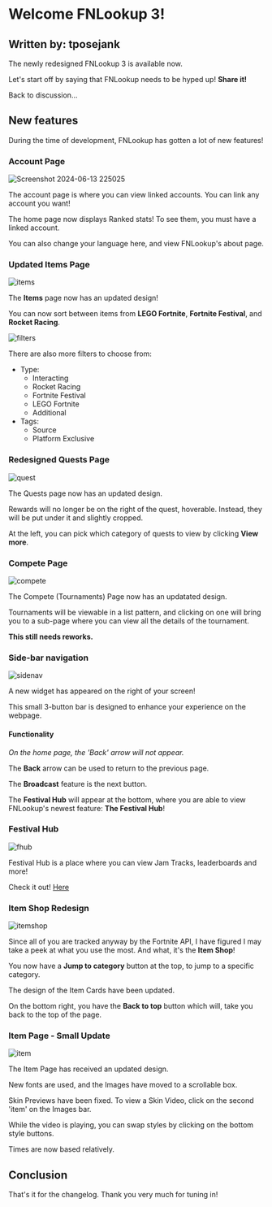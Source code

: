 # Welcome FNLookup 3!

## Written by: tposejank

The newly redesigned FNLookup 3 is available now.

Let's start off by saying that FNLookup needs to be hyped up!
**Share it!**

Back to discussion...

## New features

During the time of development, FNLookup has gotten a lot of new features!

### Account Page

![Screenshot 2024-06-13 225025](Screenshot%202024-06-13%20225025.png)

The account page is where you can view linked accounts.
You can link any account you want!

The home page now displays Ranked stats! To see them, you must have a linked account.

You can also change your language here, and view FNLookup's about page.

### Updated Items Page 

![items](items.png)

The **Items** page now has an updated design!

You can now sort between items from **LEGO Fortnite**, **Fortnite Festival**, and **Rocket Racing**.

![filters](filters.png)

There are also more filters to choose from:

- Type:
    - Interacting
    - Rocket Racing
    - Fortnite Festival
    - LEGO Fortnite
    - Additional
- Tags:
    - Source
    - Platform Exclusive

### Redesigned Quests Page

![quest](quest.png)

The Quests page now has an updated design.

Rewards will no longer be on the right of the quest, hoverable. Instead, they will be put under it and slightly cropped.

At the left, you can pick which category of quests to view by clicking **View more**.

### Compete Page

![compete](compete.png)

The Compete (Tournaments) Page now has an updatated design.

Tournaments will be viewable in a list pattern, and clicking on one will bring you to a sub-page where you can view all the details of the tournament.

**This still needs reworks.**

### Side-bar navigation

![sidenav](sidenav.png)

A new widget has appeared on the right of your screen!

This small 3-button bar is designed to enhance your experience on the webpage.

#### Functionality

*On the home page, the 'Back' arrow will not appear.*

The **Back** arrow can be used to return to the previous page.

The **Broadcast** feature is the next button.

The **Festival Hub** will appear at the bottom, where you are able to view FNLookup's newest feature: **The Festival Hub**!

### Festival Hub

![fhub](fhub.png)

Festival Hub is a place where you can view Jam Tracks, leaderboards and more!

Check it out! [Here](https://fnlookup.github.io/festival/)

### Item Shop Redesign

![itemshop](itemshop.png)

Since all of you are tracked anyway by the Fortnite API, I have figured I may take a peek at what you use the most. And what, it's the **Item Shop**!

You now have a **Jump to category** button at the top, to jump to a specific category.

The design of the Item Cards have been updated.

On the bottom right, you have the **Back to top** button which will, take you back to the top of the page.

### Item Page - Small Update

![item](item.png)

The Item Page has received an updated design.

New fonts are used, and the Images have moved to a scrollable box.

Skin Previews have been fixed. To view a Skin Video, click on the second 'item' on the Images bar.

While the video is playing, you can swap styles by clicking on the bottom style buttons.

Times are now based relatively.

## Conclusion

That's it for the changelog. Thank you very much for tuning in!